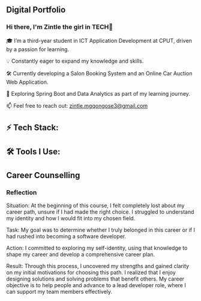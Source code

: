 ## Digital Portfolio
### Hi there, I'm Zintle the girl in TECH👋

🎓 I’m a third-year student in ICT Application Development at CPUT, driven by a passion for learning.

💡 Constantly eager to expand my knowledge and skills.

🛠️ Currently developing a Salon Booking System and an Online Car Auction Web Application.

🌱 Exploring Spring Boot and Data Analytics as part of my learning journey.

📫 Feel free to reach out: zintle.mgqongose3@gmail.com
## 

## ⚡ Tech Stack:


## 🛠️ Tools I Use:




## Career Counselling
### Reflection

Situation: At the beginning of this course, I felt completely lost about my career path, unsure if I had made the right choice. I struggled to understand my identity and how I would fit into my chosen field.

Task: My goal was to determine whether I truly belonged in this career or if I had rushed into becoming a software developer.

Action: I committed to exploring my self-identity, using that knowledge to shape my career and develop a comprehensive career plan.

Result: Through this process, I uncovered my strengths and gained clarity on my initial motivations for choosing this path. I realized that I enjoy designing solutions and solving problems that benefit others. My career objective is to help people and advance to a lead developer role, where I can support my team members effectively.
